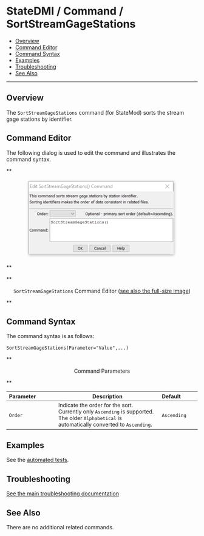 # StateDMI / Command / SortStreamGageStations #

* [Overview](#overview)
* [Command Editor](#command-editor)
* [Command Syntax](#command-syntax)
* [Examples](#examples)
* [Troubleshooting](#troubleshooting)
* [See Also](#see-also)

-------------------------

## Overview ##

The `SortStreamGageStations` command (for StateMod)
sorts the stream gage stations by identifier.

## Command Editor ##

The following dialog is used to edit the command and illustrates the command syntax.

**<p style="text-align: center;">
![SortStreamGageStations command editor](SortStreamGageStations.png)
</p>**

**<p style="text-align: center;">
`SortStreamGageStations` Command Editor (<a href="../SortStreamGageStations.png">see also the full-size image</a>)
</p>**

## Command Syntax ##

The command syntax is as follows:

```text
SortStreamGageStations(Parameter="Value",...)
```
**<p style="text-align: center;">
Command Parameters
</p>**

| **Parameter**&nbsp;&nbsp;&nbsp;&nbsp;&nbsp;&nbsp;&nbsp;&nbsp;&nbsp;&nbsp;&nbsp;&nbsp; | **Description** | **Default**&nbsp;&nbsp;&nbsp;&nbsp;&nbsp;&nbsp;&nbsp;&nbsp;&nbsp;&nbsp; |
| --------------|-----------------|----------------- |
| `Order` | Indicate the order for the sort. Currently only `Ascending` is supported.  The older `Alphabetical` is automatically converted to `Ascending`. | `Ascending` |

## Examples ##

See the [automated tests](https://github.com/OpenCDSS/cdss-app-statedmi-test/tree/master/test/regression/commands/SortStreamGageStations).

## Troubleshooting ##

[See the main troubleshooting documentation](../../troubleshooting/troubleshooting.md)

## See Also ##

There are no additional related commands.